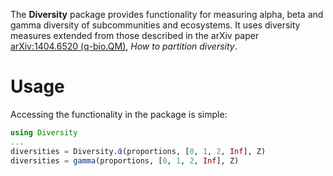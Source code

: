 The **Diversity** package provides functionality for measuring alpha,
beta and gamma diversity of subcommunities and ecosystems. It uses
diversity measures extended from those described in the arXiv paper
[arXiv:1404.6520 (q-bio.QM)](http://arxiv.org/abs/1404.6520),
*How to partition diversity*.

# Usage

Accessing the functionality in the package is simple:

```julia
using Diversity
...
diversities = Diversity.ᾱ(proportions, [0, 1, 2, Inf], Z)
diversities = gamma(proportions, [0, 1, 2, Inf], Z)
```
